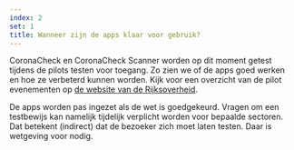```yaml
---
index: 2
set: 1
title: Wanneer zijn de apps klaar voor gebruik?
---
```

CoronaCheck en CoronaCheck Scanner worden op dit moment getest tijdens de pilots testen voor toegang. Zo zien we of de apps goed werken en hoe ze verbeterd kunnen worden. Kijk voor een overzicht van de pilot evenementen op <a href='https://www.rijksoverheid.nl/onderwerpen/coronavirus-covid-19/algemene-coronaregels/cijfers-en-onderzoeken-over-het-coronavirus/pilot-toegangsbewijzen' target='_blank' rel='noopener noreferrer'>de website van de Rijksoverheid</a>. 

De apps worden pas ingezet als de wet is goedgekeurd. Vragen om een testbewijs kan namelijk tijdelijk verplicht worden voor bepaalde sectoren. Dat betekent (indirect) dat de bezoeker zich moet laten testen. Daar is wetgeving voor nodig.
